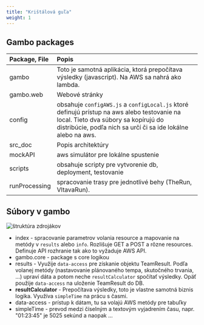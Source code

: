 ```yaml
---
title: "Krištálová guľa"
weight: 1
---
```


## Gambo packages

| Package, File | Popis |
| :------------ | :---- |
| gambo         | Toto je samotná aplikácia, ktorá prepočítava výsledky (javascript). Na AWS sa nahrá ako lambda. |
| gambo.web     | Webové stránky |
| config        | obsahuje `configAWS.js` a `configLocal.js` ktoré definujú prístup na aws alebo testovanie na local. Tieto dva súbory sa kopírujú do distribúcie, podľa nich sa určí či sa ide lokálne alebo na aws. |
| src_doc       | Popis architektúry |
| mockAPI       | aws simulátor pre lokálne spustenie |
| scripts       | obsahuje scripty pre vytvorenie db, deployment, testovanie |
| runProcessing | spracovanie trasy pre jednotlivé behy (TheRun, VltavaRun). |

## Súbory v gambo

![štruktúra zdrojákov](/img/cb_logic.png)

* index - spracovanie parametrov volania resource a mapovanie na metódy v `results` alebo `info`. Rozlišuje GET a POST a rôzne resources. Definuje API rozhranie tak ako to vyžaduje AWS API.
* gambo.core - package s core logikou
* results - Využije `data-access` pre získanie objektu TeamResult. Podľa volanej metódy (nastavovanie plánovaného tempa, skutočného trvania, ...) upraví dáta a potom neche `resultCalculator` spočítať výsledky. Opäť použije `data-access` na uloženie TeamResult do DB.
* **resultCalculator** - Prepočítava výsledky, toto je vlastne samotná biznis logika. Využíva `simpleTime` na prácu s časmi.
* data-access - prístup k dátam, tu sa volajú AWS metódy pre tabuľky
* simpleTime - prevod medzi číselným a textovým vyjadrením času, napr. "01:23:45" je 5025 sekúnd a naopak ... 
